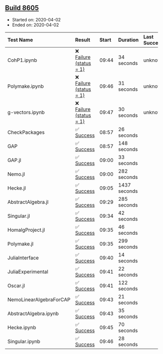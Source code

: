 ## [Build 8605](https://oscarci.mathematik.uni-kl.de/job/oscar/8605/)

* Started on: 2020-04-02
* Ended on: 2020-04-02

| Test Name    | Result | Start | Duration | Last Success | First Failure |
|:-------------|:-------|:------|:---------|:-------------|:--------------|
| CohP1.ipynb | ❌ [Failure (status = 1)](https://oscarci.mathematik.uni-kl.de/job/oscar/8605/artifact/logs/build-8605/CohP1.ipynb.log) | 09:44 | 34 seconds | unknown | unknown |
| Polymake.ipynb | ❌ [Failure (status = 1)](https://oscarci.mathematik.uni-kl.de/job/oscar/8605/artifact/logs/build-8605/Polymake.ipynb.log) | 09:46 | 31 seconds | unknown | unknown |
| g-vectors.ipynb | ❌ [Failure (status = 1)](https://oscarci.mathematik.uni-kl.de/job/oscar/8605/artifact/logs/build-8605/g-vectors.ipynb.log) | 09:47 | 30 seconds | unknown | unknown |
| CheckPackages | ✅ [Success](https://oscarci.mathematik.uni-kl.de/job/oscar/8605/artifact/logs/build-8605/CheckPackages.log) | 08:57 | 26 seconds |  |  |
| GAP | ✅ [Success](https://oscarci.mathematik.uni-kl.de/job/oscar/8605/artifact/logs/build-8605/GAP.log) | 08:57 | 148 seconds |  |  |
| GAP.jl | ✅ [Success](https://oscarci.mathematik.uni-kl.de/job/oscar/8605/artifact/logs/build-8605/GAP.jl.log) | 09:00 | 33 seconds |  |  |
| Nemo.jl | ✅ [Success](https://oscarci.mathematik.uni-kl.de/job/oscar/8605/artifact/logs/build-8605/Nemo.jl.log) | 09:00 | 282 seconds |  |  |
| Hecke.jl | ✅ [Success](https://oscarci.mathematik.uni-kl.de/job/oscar/8605/artifact/logs/build-8605/Hecke.jl.log) | 09:05 | 1437 seconds |  |  |
| AbstractAlgebra.jl | ✅ [Success](https://oscarci.mathematik.uni-kl.de/job/oscar/8605/artifact/logs/build-8605/AbstractAlgebra.jl.log) | 09:29 | 285 seconds |  |  |
| Singular.jl | ✅ [Success](https://oscarci.mathematik.uni-kl.de/job/oscar/8605/artifact/logs/build-8605/Singular.jl.log) | 09:34 | 42 seconds |  |  |
| HomalgProject.jl | ✅ [Success](https://oscarci.mathematik.uni-kl.de/job/oscar/8605/artifact/logs/build-8605/HomalgProject.jl.log) | 09:35 | 46 seconds |  |  |
| Polymake.jl | ✅ [Success](https://oscarci.mathematik.uni-kl.de/job/oscar/8605/artifact/logs/build-8605/Polymake.jl.log) | 09:35 | 299 seconds |  |  |
| JuliaInterface | ✅ [Success](https://oscarci.mathematik.uni-kl.de/job/oscar/8605/artifact/logs/build-8605/JuliaInterface.log) | 09:40 | 14 seconds |  |  |
| JuliaExperimental | ✅ [Success](https://oscarci.mathematik.uni-kl.de/job/oscar/8605/artifact/logs/build-8605/JuliaExperimental.log) | 09:41 | 22 seconds |  |  |
| Oscar.jl | ✅ [Success](https://oscarci.mathematik.uni-kl.de/job/oscar/8605/artifact/logs/build-8605/Oscar.jl.log) | 09:41 | 122 seconds |  |  |
| NemoLinearAlgebraForCAP | ✅ [Success](https://oscarci.mathematik.uni-kl.de/job/oscar/8605/artifact/logs/build-8605/NemoLinearAlgebraForCAP.log) | 09:43 | 21 seconds |  |  |
| AbstractAlgebra.ipynb | ✅ [Success](https://oscarci.mathematik.uni-kl.de/job/oscar/8605/artifact/logs/build-8605/AbstractAlgebra.ipynb.log) | 09:43 | 35 seconds |  |  |
| Hecke.ipynb | ✅ [Success](https://oscarci.mathematik.uni-kl.de/job/oscar/8605/artifact/logs/build-8605/Hecke.ipynb.log) | 09:45 | 70 seconds |  |  |
| Singular.ipynb | ✅ [Success](https://oscarci.mathematik.uni-kl.de/job/oscar/8605/artifact/logs/build-8605/Singular.ipynb.log) | 09:46 | 28 seconds |  |  |
